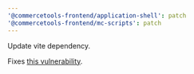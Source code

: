 ```yaml
---
'@commercetools-frontend/application-shell': patch
'@commercetools-frontend/mc-scripts': patch
---
```


Update vite dependency.

Fixes [this vulnerability](https://github.com/vitejs/vite/security/advisories/GHSA-8jhw-289h-jh2g).
